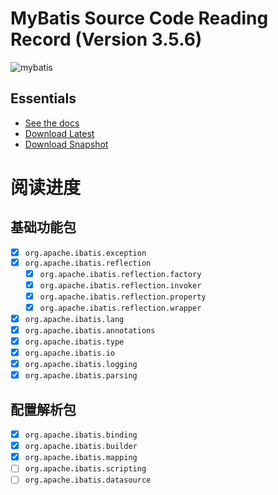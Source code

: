 MyBatis Source Code Reading Record (Version 3.5.6)
=====================================

![mybatis](http://mybatis.github.io/images/mybatis-logo.png)

Essentials
----------
* [See the docs](http://mybatis.github.io/mybatis-3)
* [Download Latest](https://github.com/mybatis/mybatis-3/releases)
* [Download Snapshot](https://oss.sonatype.org/content/repositories/snapshots/org/mybatis/mybatis/)


阅读进度
====
基础功能包
------
 - [X] `org.apache.ibatis.exception` 
 - [X] `org.apache.ibatis.reflection`
    - [X] `org.apache.ibatis.reflection.factory`
    - [X] `org.apache.ibatis.reflection.invoker`
    - [X] `org.apache.ibatis.reflection.property`
    - [X] `org.apache.ibatis.reflection.wrapper`
 - [X] `org.apache.ibatis.lang`    
 - [X] `org.apache.ibatis.annotations`    
 - [X] `org.apache.ibatis.type`    
 - [X] `org.apache.ibatis.io`    
 - [X] `org.apache.ibatis.logging`    
 - [X] `org.apache.ibatis.parsing`    
 
配置解析包
------
- [X] `org.apache.ibatis.binding`
- [X] `org.apache.ibatis.builder`
- [X] `org.apache.ibatis.mapping`
- [ ] `org.apache.ibatis.scripting`
- [ ] `org.apache.ibatis.datasource`